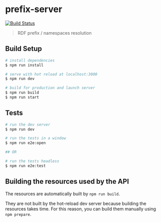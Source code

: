 # prefix-server
[![Build Status](https://travis-ci.org/zazuko/prefix-server.svg?branch=master)](https://travis-ci.org/zazuko/prefix-server) 

> RDF prefix / namespaces resolution

## Build Setup

```bash
# install dependencies
$ npm run install

# serve with hot reload at localhost:3000
$ npm run dev

# build for production and launch server
$ npm run build
$ npm run start
```

## Tests

```bash
# run the dev server
$ npm run dev

# run the tests in a window
$ npm run e2e:open

## OR

# run the tests headless
$ npm run e2e:test
```

## Building the resources used by the API

The resources are automatically built by `npm run build`.

They are not built by the hot-reload dev server because building the resources
takes time. For this reason, you can build them manually using `npm prepare`.
